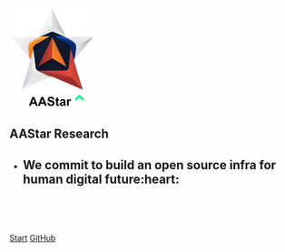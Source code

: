 ![logo](.website/aastar.png)

## AAStar Research

- <h2>We commit to build an open source infra for human digital future:heart:</h2>

<br>
<br>
<span style='display:none'>
    📚 Research articles: <span>117</span>
</span>
<span style='display:none'>
    🤝 Total contributors: <span>26</span>
</span>

<br>

[Start](/README.md) [GitHub](https://github.com/aastarcommunity/research)
